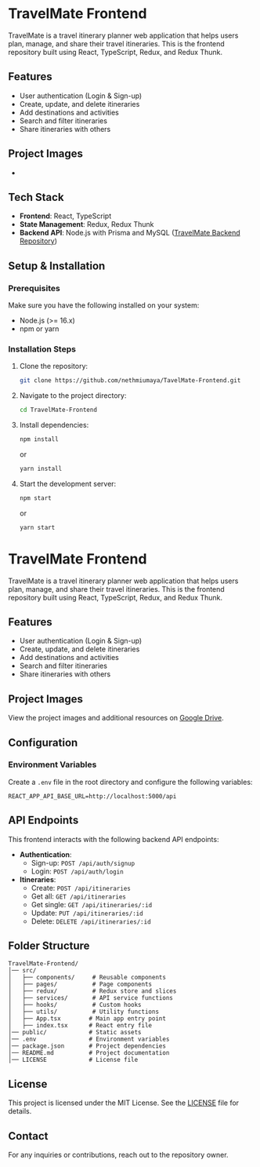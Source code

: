 # TravelMate Frontend

TravelMate is a travel itinerary planner web application that helps users plan, manage, and share their travel itineraries. This is the frontend repository built using React, TypeScript, Redux, and Redux Thunk.

## Features
- User authentication (Login & Sign-up)
- Create, update, and delete itineraries
- Add destinations and activities
- Search and filter itineraries
- Share itineraries with others

## Project Images
- 

## Tech Stack
- **Frontend**: React, TypeScript
- **State Management**: Redux, Redux Thunk
- **Backend API**: Node.js with Prisma and MySQL ([TravelMate Backend Repository](https://github.com/nethmiumaya/TavelMate-Backend.git))

## Setup & Installation

### Prerequisites
Make sure you have the following installed on your system:
- Node.js (>= 16.x)
- npm or yarn

### Installation Steps
1. Clone the repository:
   ```sh
   git clone https://github.com/nethmiumaya/TavelMate-Frontend.git
   ```
2. Navigate to the project directory:
   ```sh
   cd TravelMate-Frontend
   ```
3. Install dependencies:
   ```sh
   npm install
   ```
   or
   ```sh
   yarn install
   ```
4. Start the development server:
   ```sh
   npm start
   ```
   or
   ```sh
   yarn start
   ```

# TravelMate Frontend

TravelMate is a travel itinerary planner web application that helps users plan, manage, and share their travel itineraries. This is the frontend repository built using React, TypeScript, Redux, and Redux Thunk.

## Features
- User authentication (Login & Sign-up)
- Create, update, and delete itineraries
- Add destinations and activities
- Search and filter itineraries
- Share itineraries with others

## Project Images
View the project images and additional resources on [Google Drive](https://drive.google.com/drive/u/0/folders/1M3_uw-mImllnB09hIfs4Se4rm4s4g5Vl).

## Configuration
### Environment Variables
Create a `.env` file in the root directory and configure the following variables:
```
REACT_APP_API_BASE_URL=http://localhost:5000/api
```

## API Endpoints
This frontend interacts with the following backend API endpoints:
- **Authentication**:
  - Sign-up: `POST /api/auth/signup`
  - Login: `POST /api/auth/login`
- **Itineraries**:
  - Create: `POST /api/itineraries`
  - Get all: `GET /api/itineraries`
  - Get single: `GET /api/itineraries/:id`
  - Update: `PUT /api/itineraries/:id`
  - Delete: `DELETE /api/itineraries/:id`

## Folder Structure
```
TravelMate-Frontend/
│── src/
│   ├── components/     # Reusable components
│   ├── pages/          # Page components
│   ├── redux/          # Redux store and slices
│   ├── services/       # API service functions
│   ├── hooks/          # Custom hooks
│   ├── utils/          # Utility functions
│   ├── App.tsx        # Main app entry point
│   ├── index.tsx      # React entry file
│── public/            # Static assets
│── .env               # Environment variables
│── package.json       # Project dependencies
│── README.md          # Project documentation
│── LICENSE            # License file
```
## License
This project is licensed under the MIT License. See the [LICENSE](LICENSE) file for details.

## Contact
For any inquiries or contributions, reach out to the repository owner.

